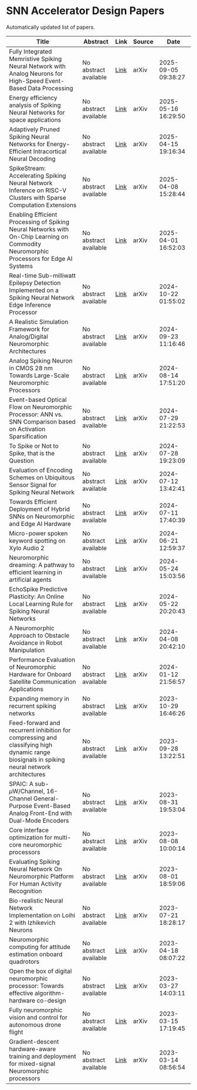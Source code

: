 # SNN Accelerator Design Papers

Automatically updated list of papers.

| Title | Abstract | Link | Source | Date |
|-------|----------|------|--------|------|
| Fully Integrated Memristive Spiking Neural Network with Analog Neurons for High&#45;Speed Event&#45;Based Data Processing | No abstract available | [Link](http://arxiv.org/abs/2509.04960v1) | arXiv | 2025-09-05 09:38:27 |
| Energy efficiency analysis of Spiking Neural Networks for space applications | No abstract available | [Link](http://arxiv.org/abs/2505.11418v1) | arXiv | 2025-05-16 16:29:50 |
| Adaptively Pruned Spiking Neural Networks for Energy&#45;Efficient Intracortical Neural Decoding | No abstract available | [Link](http://arxiv.org/abs/2504.11568v1) | arXiv | 2025-04-15 19:16:34 |
| SpikeStream: Accelerating Spiking Neural Network Inference on RISC&#45;V Clusters with Sparse Computation Extensions | No abstract available | [Link](http://arxiv.org/abs/2504.06134v1) | arXiv | 2025-04-08 15:28:44 |
| Enabling Efficient Processing of Spiking Neural Networks with On&#45;Chip Learning on Commodity Neuromorphic Processors for Edge AI Systems | No abstract available | [Link](http://arxiv.org/abs/2504.00957v2) | arXiv | 2025-04-01 16:52:03 |
| Real&#45;time Sub&#45;milliwatt Epilepsy Detection Implemented on a Spiking Neural Network Edge Inference Processor | No abstract available | [Link](http://arxiv.org/abs/2410.16613v1) | arXiv | 2024-10-22 01:55:02 |
| A Realistic Simulation Framework for Analog/Digital Neuromorphic Architectures | No abstract available | [Link](http://arxiv.org/abs/2409.14918v2) | arXiv | 2024-09-23 11:16:46 |
| Analog Spiking Neuron in CMOS 28 nm Towards Large&#45;Scale Neuromorphic Processors | No abstract available | [Link](http://arxiv.org/abs/2408.07734v1) | arXiv | 2024-08-14 17:51:20 |
| Event&#45;based Optical Flow on Neuromorphic Processor: ANN vs. SNN Comparison based on Activation Sparsification | No abstract available | [Link](http://arxiv.org/abs/2407.20421v1) | arXiv | 2024-07-29 21:22:53 |
| To Spike or Not to Spike, that is the Question | No abstract available | [Link](http://arxiv.org/abs/2407.19566v3) | arXiv | 2024-07-28 19:23:09 |
| Evaluation of Encoding Schemes on Ubiquitous Sensor Signal for Spiking Neural Network | No abstract available | [Link](http://arxiv.org/abs/2407.09260v1) | arXiv | 2024-07-12 13:42:41 |
| Towards Efficient Deployment of Hybrid SNNs on Neuromorphic and Edge AI Hardware | No abstract available | [Link](http://arxiv.org/abs/2407.08704v1) | arXiv | 2024-07-11 17:40:39 |
| Micro&#45;power spoken keyword spotting on Xylo Audio 2 | No abstract available | [Link](http://arxiv.org/abs/2406.15112v1) | arXiv | 2024-06-21 12:59:37 |
| Neuromorphic dreaming: A pathway to efficient learning in artificial agents | No abstract available | [Link](http://arxiv.org/abs/2405.15616v1) | arXiv | 2024-05-24 15:03:56 |
| EchoSpike Predictive Plasticity: An Online Local Learning Rule for Spiking Neural Networks | No abstract available | [Link](http://arxiv.org/abs/2405.13976v2) | arXiv | 2024-05-22 20:20:43 |
| A Neuromorphic Approach to Obstacle Avoidance in Robot Manipulation | No abstract available | [Link](http://arxiv.org/abs/2404.05858v1) | arXiv | 2024-04-08 20:42:10 |
| Performance Evaluation of Neuromorphic Hardware for Onboard Satellite Communication Applications | No abstract available | [Link](http://arxiv.org/abs/2401.06911v1) | arXiv | 2024-01-12 21:56:57 |
| Expanding memory in recurrent spiking networks | No abstract available | [Link](http://arxiv.org/abs/2310.19067v1) | arXiv | 2023-10-29 16:46:26 |
| Feed&#45;forward and recurrent inhibition for compressing and classifying high dynamic range biosignals in spiking neural network architectures | No abstract available | [Link](http://arxiv.org/abs/2309.16425v1) | arXiv | 2023-09-28 13:22:51 |
| SPAIC: A sub&#45;$μ$W/Channel, 16&#45;Channel General&#45;Purpose Event&#45;Based Analog Front&#45;End with Dual&#45;Mode Encoders | No abstract available | [Link](http://arxiv.org/abs/2309.03221v1) | arXiv | 2023-08-31 19:53:04 |
| Core interface optimization for multi&#45;core neuromorphic processors | No abstract available | [Link](http://arxiv.org/abs/2308.04171v1) | arXiv | 2023-08-08 10:00:14 |
| Evaluating Spiking Neural Network On Neuromorphic Platform For Human Activity Recognition | No abstract available | [Link](http://arxiv.org/abs/2308.00787v1) | arXiv | 2023-08-01 18:59:06 |
| Bio&#45;realistic Neural Network Implementation on Loihi 2 with Izhikevich Neurons | No abstract available | [Link](http://arxiv.org/abs/2307.11844v2) | arXiv | 2023-07-21 18:28:17 |
| Neuromorphic computing for attitude estimation onboard quadrotors | No abstract available | [Link](http://arxiv.org/abs/2304.08802v1) | arXiv | 2023-04-18 08:07:22 |
| Open the box of digital neuromorphic processor: Towards effective algorithm&#45;hardware co&#45;design | No abstract available | [Link](http://arxiv.org/abs/2303.15224v1) | arXiv | 2023-03-27 14:03:11 |
| Fully neuromorphic vision and control for autonomous drone flight | No abstract available | [Link](http://arxiv.org/abs/2303.08778v1) | arXiv | 2023-03-15 17:19:45 |
| Gradient&#45;descent hardware&#45;aware training and deployment for mixed&#45;signal Neuromorphic processors | No abstract available | [Link](http://arxiv.org/abs/2303.12167v2) | arXiv | 2023-03-14 08:56:54 |
